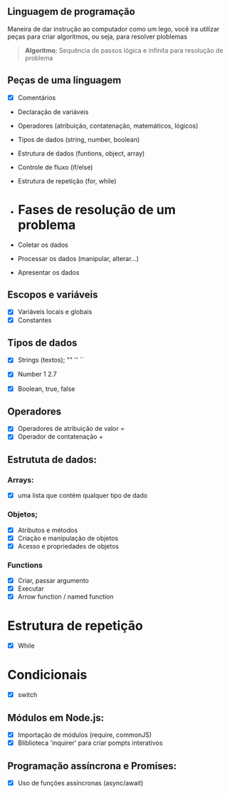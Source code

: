 ## Linguagem de programação

Maneira de dar instrução ao computador
como um lego, você ira utilizar peças para criar algoritmos, ou seja, para resolver ploblemas 

> **Algoritmo**; Sequência de passos lógica e infinita para resolução de problema

## Peças de uma linguagem

- [x] Comentários
- Declaração de variáveis 
- Operadores (atribuição, contatenação, matemáticos, lógicos)
- Tipos de dados (string, number, boolean)
- Estrutura de dados (funtions, object, array)
- Controle de fluxo (if/else)
- Estrutura de repetição (for, while)

- # Fases de resolução de um problema

- Coletar os dados 
- Processar os dados (manipular, alterar...)
- Apresentar os dados 

## Escopos e variáveis

- [X] Variáveis locais e globais 
- [X] Constantes

## Tipos de dados 

- [x] Strings (textos); "" '' ´´
- [x] Number 1 2.7
- [x] Boolean, true, false


## Operadores 

- [x] Operadores de atribuição de valor =
- [x] Operador de contatenação +

## Estrututa de dados:

### Arrays:

- [x] uma lista que contém qualquer tipo de dado

### Objetos;

- [x] Atributos e métodos
- [x] Criação e manipulação de objetos
- [x] Acesso e propriedades de objetos 

### Functions 

- [x] Criar, passar argumento
- [x] Executar
- [x] Arrow function / named function

# Estrutura de repetição

- [x] While

# Condicionais 

- [x] switch 

## Módulos em Node.js:

- [x] Importação de módulos (require, commonJS)
- [X] Bliblioteca 'inquirer' para criar pompts interativos

## Programação assíncrona e Promises:
- [x] Uso de funções assíncronas (async/await)
